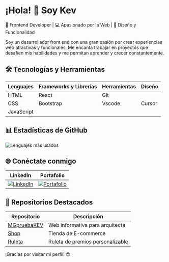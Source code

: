 # ¡Hola! 👋 Soy Kev

🌟 Frontend Developer | 💻 Apasionado por la Web | 🎨 Diseño y Funcionalidad

Soy un desarrollador front end con una gran pasión por crear experiencias web atractivas y funcionales. Me encanta trabajar en proyectos que desafíen mis habilidades y me permitan aprender y crecer constantemente.

## 🛠 Tecnologías y Herramientas

| Lenguajes | Frameworks y Librerías | Herramientas | Diseño |
|-----------|------------------------|--------------|--------|
| HTML | React | Git |
| CSS | Bootstrap | Vscode | Cursor |
| JavaScript | | | |


## 📊 Estadísticas de GitHub

![Lenguajes más usados](https://github-readme-stats.vercel.app/api/top-langs/?username=soykeviin&layout=compact&theme=radical)

## 🌐 Conéctate conmigo

| LinkedIn | Portafolio |
|----------|------------|
| [![LinkedIn](https://img.shields.io/badge/LinkedIn-Kevin_Caballero-blue)](https://www.linkedin.com/in/kevin-caballero-3b853a365) | [![Portafolio]()](https://tuportafolio.com) |

## 📌 Repositorios Destacados

| Repositorio | Descripción |
|-------------|-------------|
| [MGpruebaKEV](https://soykeviin.github.io/MGpruebaKEV-/) | Web informativa para arquitecta |
| [Shop](https://soykeviin.github.io/shop/) | Tienda de E-commerce |
| [Ruleta](https://soykeviin.github.io/RuletaKEV/) | Ruleta de premios personalizable |


¡Gracias por visitar mi perfil! 😊
